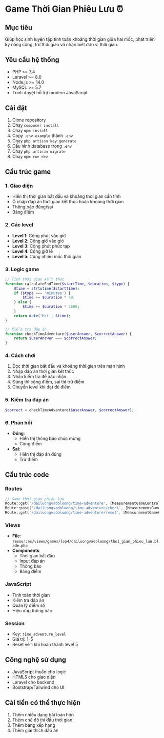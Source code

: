 # Game Thời Gian Phiêu Lưu ⏰

## Mục tiêu
Giúp học sinh luyện tập tính toán khoảng thời gian giữa hai mốc, phát triển kỹ năng cộng, trừ thời gian và nhận biết đơn vị thời gian.

## Yêu cầu hệ thống
- PHP >= 7.4
- Laravel >= 8.0
- Node.js >= 14.0
- MySQL >= 5.7
- Trình duyệt hỗ trợ modern JavaScript

## Cài đặt
1. Clone repository
2. Chạy `composer install`
3. Chạy `npm install`
4. Copy `.env.example` thành `.env`
5. Chạy `php artisan key:generate`
6. Cấu hình database trong `.env`
7. Chạy `php artisan migrate`
8. Chạy `npm run dev`

## Cấu trúc game

### 1. Giao diện
- Hiển thị thời gian bắt đầu và khoảng thời gian cần tính
- Ô nhập đáp án thời gian kết thúc hoặc khoảng thời gian
- Thông báo đúng/sai
- Bảng điểm

### 2. Các level
- **Level 1**: Cộng phút vào giờ
- **Level 2**: Cộng giờ vào giờ
- **Level 3**: Cộng phút phức tạp
- **Level 4**: Cộng giờ lẻ
- **Level 5**: Cộng nhiều mốc thời gian

### 3. Logic game
```php
// Tính thời gian kết thúc
function calculateEndTime($startTime, $duration, $type) {
    $time = strtotime($startTime);
    if ($type === 'minutes') {
        $time += $duration * 60;
    } else {
        $time += $duration * 3600;
    }
    return date('H:i', $time);
}

// Kiểm tra đáp án
function checkTimeAdventure($userAnswer, $correctAnswer) {
    return $userAnswer === $correctAnswer;
}
```

### 4. Cách chơi
1. Đọc thời gian bắt đầu và khoảng thời gian trên màn hình
2. Nhập đáp án thời gian kết thúc
3. Nhấn kiểm tra để xác nhận
4. Đúng thì cộng điểm, sai thì trừ điểm
5. Chuyển level khi đạt đủ điểm

### 5. Kiểm tra đáp án
```php
$correct = checkTimeAdventure($userAnswer, $correctAnswer);
```

### 6. Phản hồi
- **Đúng**: 
  - Hiển thị thông báo chúc mừng
  - Cộng điểm
- **Sai**: 
  - Hiển thị đáp án đúng
  - Trừ điểm

## Cấu trúc code

### Routes
```php
// Game thời gian phiêu lưu
Route::get('/dailuongvadoluong/time-adventure', [MeasurementGameController::class, 'timeAdventureGame']);
Route::post('/dailuongvadoluong/time-adventure/check', [MeasurementGameController::class, 'checkTimeAdventureAnswer']);
Route::get('/dailuongvadoluong/time-adventure/reset', [MeasurementGameController::class, 'resetTimeAdventureGame']);
```

### Views
- **File**: `resources/views/games/lop4/dailuongvadoluong/thoi_gian_phieu_luu.blade.php`
- **Components**:
  - Thời gian bắt đầu
  - Input đáp án
  - Thông báo
  - Bảng điểm

### JavaScript
- Tính toán thời gian
- Kiểm tra đáp án
- Quản lý điểm số
- Hiệu ứng thông báo

### Session
- Key: `time_adventure_level`
- Giá trị: 1-5
- Reset về 1 khi hoàn thành level 5

## Công nghệ sử dụng
- JavaScript thuần cho logic
- HTML5 cho giao diện
- Laravel cho backend
- Bootstrap/Tailwind cho UI

## Cải tiến có thể thực hiện
1. Thêm nhiều dạng bài toán hơn
2. Thêm chế độ thi đấu thời gian
3. Thêm bảng xếp hạng
4. Thêm giải thích đáp án 